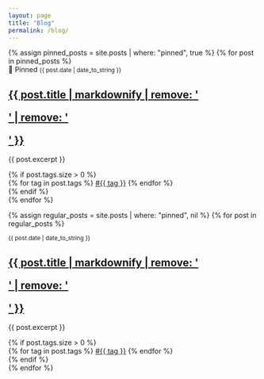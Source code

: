 ```yaml
---
layout: page
title: "Blog"
permalink: /blog/
---
```


<div class="post-list">
  <!-- Pinned posts first -->
  {% assign pinned_posts = site.posts | where: "pinned", true %}
  {% for post in pinned_posts %}
    <article class="pinned-post">
      <span class="pinned-label">📌 Pinned</span>
      <small>{{ post.date | date_to_string }}</small>
      <h2><a href="{{ post.url }}">{{ post.title | markdownify | remove: '<p>' | remove: '</p>' }}</a></h2>
      <p>{{ post.excerpt }}</p>
      {% if post.tags.size > 0 %}
        <div class="post-tags">
          {% for tag in post.tags %}
            <a href="{{site.baseurl}}/archive.html#{{tag | slugize}}" class="post-tag">#{{ tag }}</a>
          {% endfor %}
        </div>
      {% endif %}
    </article>
  {% endfor %}

  
  <!-- Regular posts (excluding pinned ones) -->
  {% assign regular_posts = site.posts | where: "pinned", nil %}
  {% for post in regular_posts %}
    <article>
      <small>{{ post.date | date_to_string }}</small>
      <h2><a href="{{ post.url }}">{{ post.title | markdownify | remove: '<p>' | remove: '</p>' }}</a></h2>
      <p>{{ post.excerpt }}</p>
      {% if post.tags.size > 0 %}
        <div class="post-tags">
          {% for tag in post.tags %}
            <a href="{{site.baseurl}}/archive.html#{{tag | slugize}}" class="post-tag">#{{ tag }}</a>
          {% endfor %}
        </div>
      {% endif %}
    </article>
  {% endfor %}
</div>
